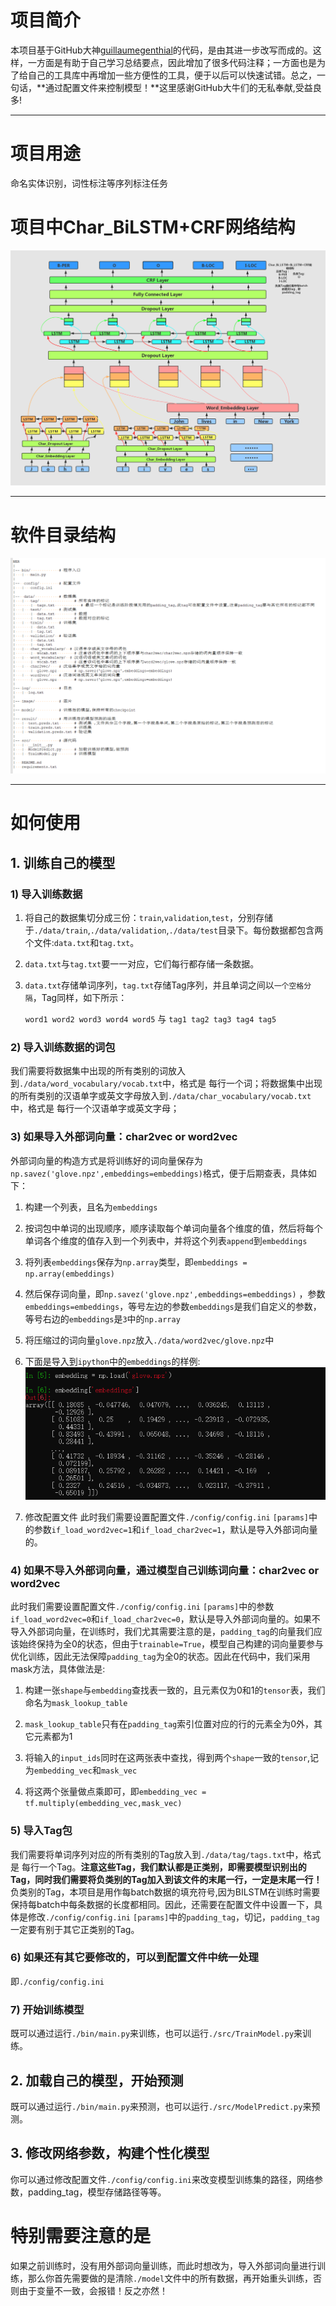 # 项目简介
本项目基于GitHub大神[guillaumegenthial](https://github.com/guillaumegenthial/tf_ner)的代码，是由其进一步改写而成的。这样，一方面是有助于自己学习总结要点，因此增加了很多代码注释；一方面也是为了给自己的工具库中再增加一些方便性的工具，便于以后可以快速试错。总之，一句话，**通过配置文件来控制模型！**这里感谢GitHub大牛们的无私奉献,受益良多!


***

# 项目用途
命名实体识别，词性标注等序列标注任务

# 项目中Char_BiLSTM+CRF网络结构
![](./image/char_Bi_LSTM+CRF.png)

***

# 软件目录结构
![](./image/software.png)

***

# 如何使用


## 1. 训练自己的模型

### 1) 导入训练数据

1. 将自己的数据集切分成三份：`train`,`validation`,`test`，分别存储于`./data/train`,`./data/validation`,`./data/test`目录下。每份数据都包含两个文件:`data.txt`和`tag.txt`。

2. `data.txt`与`tag.txt`要一一对应，它们每行都存储一条数据。

3. `data.txt`存储单词序列，`tag.txt`存储Tag序列，并且单词之间以`一个空格分隔`，Tag同样，如下所示：

    `word1 word2 word3 word4 word5` 与 `tag1 tag2 tag3 tag4 tag5`

### 2) 导入训练数据的词包

我们需要将数据集中出现的所有类别的词放入到`./data/word_vocabulary/vocab.txt`中，格式是 每行一个词；将数据集中出现的所有类别的汉语单字或英文字母放入到`./data/char_vocabulary/vocab.txt`中，格式是 每行一个汉语单字或英文字母；

### 3) 如果导入外部词向量：char2vec or word2vec

外部词向量的构造方式是将训练好的词向量保存为`np.savez('glove.npz',embeddings=embeddings)`格式，便于后期查表，具体如下：

1. 构建一个列表，且名为`embeddings`
2. 按词包中单词的出现顺序，顺序读取每个单词向量各个维度的值，然后将每个单词各个维度的值存入到一个列表中，并将这个列表`append`到`embeddings`
3. 将列表`embeddings`保存为`np.array`类型，即`embeddings = np.array(embeddings)`
4. 然后保存词向量，即`np.savez('glove.npz',embeddings=embeddings)` ，参数`embeddings=embeddings`，等号左边的参数`embeddings`是我们自定义的参数，等号右边的`embeddings`是`3`中的`np.array`
5. 将压缩过的词向量`glove.npz`放入`./data/word2vec/glove.npz`中
6. 下面是导入到`ipython`中的`embeddings`的样例:
![](./image/word2vec.png)

7. 修改配置文件
此时我们需要设置配置文件`./config/config.ini` `[params]`中的参数`if_load_word2vec=1`和`if_load_char2vec=1`，默认是导入外部词向量的。

### 4) 如果不导入外部词向量，通过模型自己训练词向量：char2vec or word2vec

此时我们需要设置配置文件`./config/config.ini` `[params]`中的参数`if_load_word2vec=0`和`if_load_char2vec=0`，默认是导入外部词向量的。如果不导入外部词向量，在训练时，我们尤其需要注意的是，`padding_tag`的向量我们应该始终保持为全0的状态，但由于`trainable=True`，模型自己构建的词向量要参与优化训练，因此无法保障`padding_tag`为全0的状态。因此在代码中，我们采用mask方法，具体做法是:

1. 构建一张`shape`与`embedding`查找表一致的，且元素仅为0和1的`tensor`表，我们命名为`mask_lookup_table`

2. `mask_lookup_table`只有在`padding_tag`索引位置对应的行的元素全为0外，其它元素都为1

3. 将输入的`input_ids`同时在这两张表中查找，得到两个`shape`一致的`tensor`,记为`embedding_vec`和`mask_vec`

4. 将这两个张量做点乘即可，即`embedding_vec = tf.multiply(embedding_vec,mask_vec)`

### 5) 导入Tag包

我们需要将单词序列对应的所有类别的Tag放入到`./data/tag/tags.txt`中，格式是 每行一个Tag。**注意这些Tag，我们默认都是正类别，即需要模型识别出的Tag，同时我们需要将负类别的Tag加入到该文件的末尾一行，一定是末尾一行！** 负类别的Tag，本项目是用作每batch数据的填充符号,因为BILSTM在训练时需要保持每batch中每条数据的长度都相同。因此，还需要在配置文件中设置一下，具体是修改`./config/config.ini` `[params]`中的`padding_tag`，切记，`padding_tag`一定要有别于其它正类别的Tag。

### 6) 如果还有其它要修改的，可以到配置文件中统一处理

即`./config/config.ini`

### 7) 开始训练模型

既可以通过运行`./bin/main.py`来训练，也可以运行`./src/TrainModel.py`来训练。

## 2. 加载自己的模型，开始预测

既可以通过运行`./bin/main.py`来预测，也可以运行`./src/ModelPredict.py`来预测。

## 3. 修改网络参数，构建个性化模型

你可以通过修改配置文件`./config/config.ini`来改变模型训练集的路径，网络参数，padding_tag，模型存储路径等等。


# 特别需要注意的是

如果之前训练时，没有用外部词向量训练，而此时想改为，导入外部词向量进行训练，那么你首先需要做的是清除`./model`文件中的所有数据，再开始重头训练，否则由于变量不一致，会报错！反之亦然！